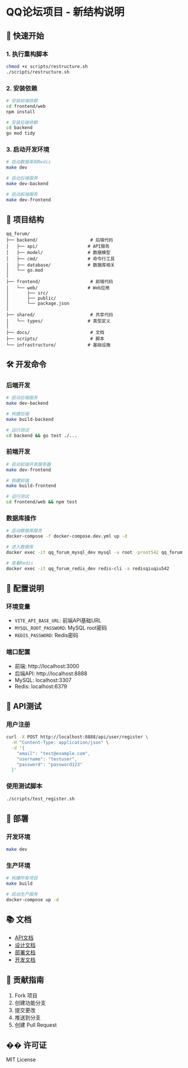 # QQ论坛项目 - 新结构说明

## 🚀 快速开始

### 1. 执行重构脚本
```bash
chmod +x scripts/restructure.sh
./scripts/restructure.sh
```

### 2. 安装依赖
```bash
# 安装前端依赖
cd frontend/web
npm install

# 安装后端依赖
cd backend
go mod tidy
```

### 3. 启动开发环境
```bash
# 启动数据库和Redis
make dev

# 启动后端服务
make dev-backend

# 启动前端服务
make dev-frontend
```

## 📁 项目结构

```
qq_forum/
├── backend/                    # 后端代码
│   ├── api/                   # API服务
│   ├── model/                 # 数据模型
│   ├── cmd/                   # 命令行工具
│   ├── database/              # 数据库相关
│   └── go.mod
│
├── frontend/                   # 前端代码
│   └── web/                   # Web应用
│       ├── src/
│       ├── public/
│       └── package.json
│
├── shared/                     # 共享代码
│   └── types/                 # 类型定义
│
├── docs/                       # 文档
├── scripts/                    # 脚本
└── infrastructure/            # 基础设施
```

## 🛠️ 开发命令

### 后端开发
```bash
# 启动后端服务
make dev-backend

# 构建后端
make build-backend

# 运行测试
cd backend && go test ./...
```

### 前端开发
```bash
# 启动前端开发服务器
make dev-frontend

# 构建前端
make build-frontend

# 运行测试
cd frontend/web && npm test
```

### 数据库操作
```bash
# 启动数据库服务
docker-compose -f docker-compose.dev.yml up -d

# 进入数据库
docker exec -it qq_forum_mysql_dev mysql -u root -proot542 qq_forum

# 查看Redis
docker exec -it qq_forum_redis_dev redis-cli -a redisqiuqiu542
```

## 🔧 配置说明

### 环境变量
- `VITE_API_BASE_URL`: 前端API基础URL
- `MYSQL_ROOT_PASSWORD`: MySQL root密码
- `REDIS_PASSWORD`: Redis密码

### 端口配置
- 前端: http://localhost:3000
- 后端API: http://localhost:8888
- MySQL: localhost:3307
- Redis: localhost:6379

## 📝 API测试

### 用户注册
```bash
curl -X POST http://localhost:8888/api/user/register \
  -H "Content-Type: application/json" \
  -d '{
    "email": "test@example.com",
    "username": "testuser",
    "password": "password123"
  }'
```

### 使用测试脚本
```bash
./scripts/test_register.sh
```

## 🚀 部署

### 开发环境
```bash
make dev
```

### 生产环境
```bash
# 构建所有项目
make build

# 启动生产服务
docker-compose up -d
```

## 📚 文档

- [API文档](./docs/api/)
- [设计文档](./docs/design/)
- [部署文档](./docs/deployment/)
- [开发文档](./docs/development/)

## 🤝 贡献指南

1. Fork 项目
2. 创建功能分支
3. 提交更改
4. 推送到分支
5. 创建 Pull Request

## �� 许可证

MIT License 